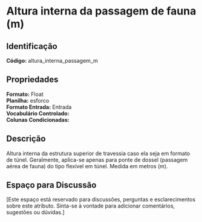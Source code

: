 # Altura interna da passagem de fauna (m)

## Identificação
**Código:** altura_interna_passagem_m

## Propriedades
**Formato:** Float  
**Planilha:** esforco  
**Formato Entrada:** Entrada  
**Vocabulário Controlado:**   
**Colunas Condicionadas:**   

## Descrição
Altura interna da estrutura superior de travessia caso ela seja em formato de túnel. Geralmente, aplica-se apenas para ponte de dossel (passagem aérea de fauna) do tipo flexível em túnel. Medida em metros (m).

## Espaço para Discussão
[Este espaço está reservado para discussões, perguntas e esclarecimentos sobre este atributo. Sinta-se à vontade para adicionar comentários, sugestões ou dúvidas.]
